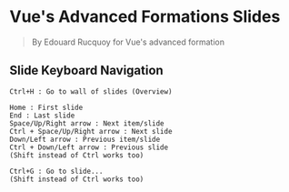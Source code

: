 # Vue's Advanced Formations Slides

> By Edouard Rucquoy for Vue's advanced formation

## Slide Keyboard Navigation

```
Ctrl+H : Go to wall of slides (Overview)

Home : First slide
End : Last slide
Space/Up/Right arrow : Next item/slide
Ctrl + Space/Up/Right arrow : Next slide
Down/Left arrow : Previous item/slide
Ctrl + Down/Left arrow : Previous slide
(Shift instead of Ctrl works too)

Ctrl+G : Go to slide...
(Shift instead of Ctrl works too)
```


